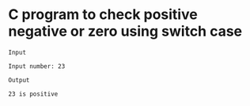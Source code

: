 # C program to check positive negative or zero using switch case

```
Input

Input number: 23

Output

23 is positive
```
